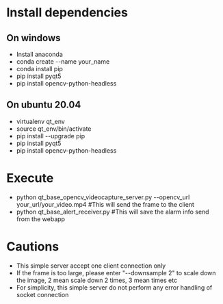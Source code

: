 # Install dependencies

## On windows
- Install anaconda
- conda create --name your_name
- conda install pip
- pip install pyqt5
- pip install opencv-python-headless

## On ubuntu 20.04

- virtualenv qt_env
- source qt_env/bin/activate
- pip install --upgrade pip
- pip install pyqt5
- pip install opencv-python-headless

# Execute

- python qt_base_opencv_videocapture_server.py --opencv_url your_url/your_video.mp4 #This will send the frame to the client
- python qt_base_alert_receiver.py #This will save the alarm info send from the webapp

# Cautions

- This simple server accept one client connection only
- If the frame is too large, please enter "--downsample 2" to scale down the image, 2 mean scale down 2 times, 3 mean times etc
- For simplicity, this simple server do not perform any error handling of socket connection

